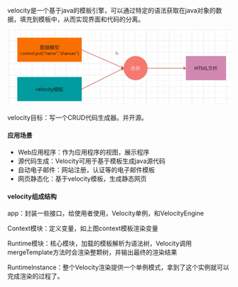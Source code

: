 velocity是一个基于java的模板引擎，可以通过特定的语法获取在java对象的数据，填充到模板中，从而实现界面和代码的分离。

![image](../../images/Snipaste_2022-07-14_00-49-59.png)

velocity目标：写一个CRUD代码生成器。并开源。

#### 应用场景
* Web应用程序：作为应用程序的视图，展示程序
* 源代码生成：Velocity可用于基于模板生成java源代码
* 自动电子邮件：网站注册，认证等的电子邮件模板
* 网页静态化：基于velocity模板，生成静态网页

#### velocity组成结构
app：封装一些接口，给使用者使用，Velocity单例，和VelocityEngine

Context模块：定义变量，如上图context模板渲染变量

Runtime模块：核心模块，加载的模板解析为语法树，Velocity调用mergeTemplate方法时会渲染整颗树，并输出最终的渲染结果

RuntimeInstance：整个Velocity渲染提供一个单例模式，拿到了这个实例就可以完成渲染的过程了。